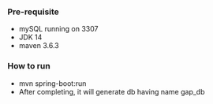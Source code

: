 ### Pre-requisite
- mySQL running on 3307
- JDK 14
- maven 3.6.3

### How to run
- mvn spring-boot:run
- After completing, it will generate db having name gap_db